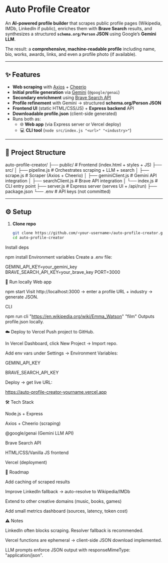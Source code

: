 
# Auto Profile Creator

An **AI-powered profile builder** that scrapes public profile pages (Wikipedia, IMDb, LinkedIn if public), enriches them with **Brave Search** results, and synthesizes a structured **`schema.org/Person` JSON** using Google’s **Gemini LLM**.

The result: a **comprehensive, machine-readable profile** including name, bio, works, awards, links, and even a profile photo (if available).

---

## ✨ Features

- **Web scraping** with [Axios](https://github.com/axios/axios) + [Cheerio](https://cheerio.js.org/)  
- **Initial profile generation** via [Gemini](https://ai.google.dev/) (`@google/genai`)  
- **Secondary enrichment** using [Brave Search API](https://brave.com/search/api/)  
- **Profile refinement** with Gemini → structured **schema.org/Person JSON**  
- **Frontend UI** (static HTML/CSS/JS) + **Express backend** API  
- **Downloadable profile.json** (client-side generated)  
- Runs both as:
  - 🌐 **Web app** (via Express server or Vercel deploy)  
  - 💻 **CLI tool** (`node src/index.js "<url>" "<industry>"`)  

---

## 📂 Project Structure

auto-profile-creator/
├── public/ # Frontend (index.html + styles + JS)
├── src/
│ ├── pipeline.js # Orchestrates scraping + LLM + search
│ ├── scrape.js # Scraper (Axios + Cheerio)
│ ├── geminiClient.js # Gemini API integration
│ ├── searchClient.js # Brave API integration
│ └── index.js # CLI entry point
├── server.js # Express server (serves UI + /api/run)
├── package.json
└── .env # API keys (not committed)

---

## ⚙️ Setup

1. **Clone repo**
   ```bash
   git clone https://github.com/<your-username>/auto-profile-creator.git
   cd auto-profile-creator
Install deps


npm install
Environment variables
Create a .env file:


GEMINI_API_KEY=your_gemini_key
BRAVE_SEARCH_API_KEY=your_brave_key
PORT=3000

🚀 Run locally
Web app

npm start
Visit http://localhost:3000 → enter a profile URL + industry → generate JSON.

CLI

npm run cli "https://en.wikipedia.org/wiki/Emma_Watson" "film"
Outputs profile.json locally.

☁️ Deploy to Vercel
Push project to GitHub.

In Vercel Dashboard, click New Project → Import repo.

Add env vars under Settings → Environment Variables:

GEMINI_API_KEY

BRAVE_SEARCH_API_KEY

Deploy → get live URL:


https://auto-profile-creator-yourname.vercel.app

🛠️ Tech Stack

Node.js + Express

Axios + Cheerio (scraping)

@google/genai (Gemini LLM API)

Brave Search API

HTML/CSS/Vanilla JS frontend

Vercel (deployment)

📌 Roadmap

 Add caching of scraped results

 Improve LinkedIn fallback → auto-resolve to Wikipedia/IMDb

 Extend to other creative domains (music, books, games)

 Add small metrics dashboard (sources, latency, token cost)

⚠️ Notes

LinkedIn often blocks scraping. Resolver fallback is recommended.

Vercel functions are ephemeral → client-side JSON download implemented.

LLM prompts enforce JSON output with responseMimeType: "application/json".
